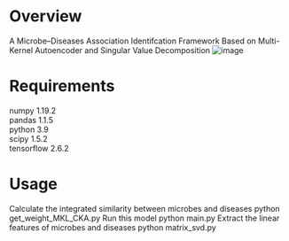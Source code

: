 # Overview
A Microbe–Diseases Association Identifcation Framework Based on Multi-Kernel Autoencoder and Singular Value Decomposition
![image]([http://image-url](https://www.bing.com/images/search?view=detailV2&ccid=YukQVFjF&id=D8B491954B7083A41442BFC9311AE391A6A50C9A&thid=OIP.YukQVFjFwkefZF49cE7mdgHaEo&mediaurl=https%3a%2f%2fth.bing.com%2fth%2fid%2fR.62e9105458c5c2479f645e3d704ee676%3frik%3dmgylppHjGjHJvw%26riu%3dhttp%253a%252f%252fpic1.win4000.com%252fwallpaper%252fb%252f58070e2feff36.jpg%26ehk%3dNuLhwgwlM9V11t8d%252f5Ko8SvCmcYftR8rnzSKwR0yGGA%253d%26risl%3d%26pid%3dImgRaw%26r%3d0&exph=1200&expw=1920&q=%e5%a3%81%e7%ba%b8&simid=608042055849367673&FORM=IRPRST&ck=7F30270653AB625DDF6CC7D98A28992E&selectedIndex=1&itb=0))
# Requirements
numpy                     1.19.2          
pandas                    1.1.5           
python                    3.9               
scipy                     1.5.2            
tensorflow                2.6.2  
# Usage
Calculate the integrated similarity between microbes and diseases
python get_weight_MKL_CKA.py
Run this model
python main.py
Extract the linear features of microbes and diseases
python matrix_svd.py
